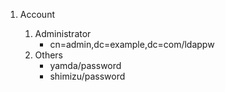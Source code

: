 1. Account

     1. Administrator
          - cn=admin,dc=example,dc=com/ldappw
     2. Others
          - yamda/password
          - shimizu/password